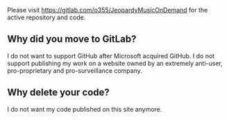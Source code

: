 Please visit https://gitlab.com/o355/JeopardyMusicOnDemand for the active repository and code.

## Why did you move to GitLab?
I do not want to support GitHub after Microsoft acquired GitHub. I do not support publishing my work on a website owned by an extremely anti-user, pro-proprietary and pro-surveillance company.

## Why delete your code?
I do not want my code published on this site anymore.
